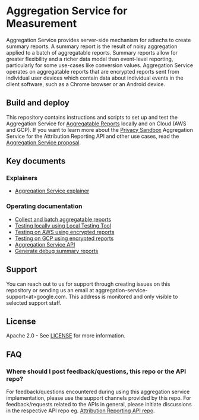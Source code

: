 # Aggregation Service for Measurement

Aggregation Service provides server-side mechanism for adtechs to create summary reports. A summary
report is the result of noisy aggregation applied to a batch of aggregatable reports. Summary
reports allow for greater flexibility and a richer data model than event-level reporting,
particularly for some use-cases like conversion values. Aggregation Service operates on aggregatable
reports that are encrypted reports sent from individual user devices which contain data about
individual events in the client software, such as a Chrome browser or an Android device.

## Build and deploy

This repository contains instructions and scripts to set up and test the Aggregation Service for
[Aggregatable Reports](https://github.com/WICG/conversion-measurement-api/blob/main/AGGREGATION_SERVICE_TEE.md#aggregatable-reports)
locally and on Cloud (AWS and GCP). If you want to learn more about the
[Privacy Sandbox](https://privacysandbox.com/) Aggregation Service for the Attribution Reporting API
and other use cases, read the
[Aggregation Service proposal](https://github.com/WICG/conversion-measurement-api/blob/main/AGGREGATION_SERVICE_TEE.md#aggregatable-reports).

## Key documents

### Explainers

-   [Aggregation Service explainer](https://github.com/WICG/attribution-reporting-api/blob/main/AGGREGATION_SERVICE_TEE.md)

### Operating documentation

-   [Collect and batch aggregatable reports](./docs/collecting.md)
-   [Testing locally using Local Testing Tool](./docs/local-testing-tool.md)
-   [Testing on AWS using encrypted reports](./docs/aws-aggregation-service.md)
-   [Testing on GCP using encrypted reports](./docs/gcp-aggregation-service.md)
-   [Aggregation Service API](./docs/api.md)
-   [Generate debug summary reports](./docs/debugging.md)

## Support

You can reach out to us for support through creating issues on this repository or sending us an
email at aggregation-service-support\<at>google.com. This address is monitored and only visible to
selected support staff.

## License

Apache 2.0 - See [LICENSE](LICENSE) for more information.

## FAQ

### Where should I post feedback/questions, this repo or the API repo?

For feedback/questions encountered during using this aggregation service implementation, please use
the support channels provided by this repo. For feedback/requests related to the APIs in general,
please initiate discussions in the respective API repo eg.
[Attribution Reporting API repo](https://github.com/WICG/attribution-reporting-api).
